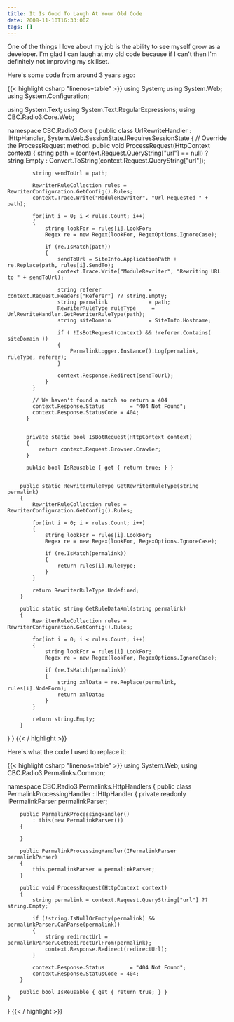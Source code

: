 ```yaml
---
title: It Is Good To Laugh At Your Old Code
date: 2008-11-10T16:33:00Z
tags: []
---
```


One of the things I love about my job is the ability to see myself grow as a developer. I'm glad I can laugh at my old code because if I can't then I'm definitely not improving my skillset.

Here's some code from around 3 years ago:

{{< highlight csharp "linenos=table" >}}
using System;
using System.Web;
using System.Configuration;

using System.Text;
using System.Text.RegularExpressions;
using CBC.Radio3.Core.Web;

namespace CBC.Radio3.Core
{
    public class UrlRewriteHandler : IHttpHandler, System.Web.SessionState.IRequiresSessionState
    {
        // Override the ProcessRequest method.
          public void ProcessRequest(HttpContext context) 
          {
            string path = (context.Request.QueryString["url"] == null) 
                            ? string.Empty 
                            : Convert.ToString(context.Request.QueryString["url"]);
            
            string sendToUrl = path;
                        
            RewriterRuleCollection rules = RewriterConfiguration.GetConfig().Rules;
            context.Trace.Write("ModuleRewriter", "Url Requested " + path);

            for(int i = 0; i < rules.Count; i++)
            {
                string lookFor = rules[i].LookFor;
                Regex re = new Regex(lookFor, RegexOptions.IgnoreCase);

                if (re.IsMatch(path))
                {
                    sendToUrl = SiteInfo.ApplicationPath + re.Replace(path, rules[i].SendTo);
                    context.Trace.Write("ModuleRewriter", "Rewriting URL to " + sendToUrl);
                    
                    string referer               = context.Request.Headers["Referer"] ?? string.Empty;
                    string permalink             = path;
                    RewriterRuleType ruleType     = UrlRewriteHandler.GetRewriterRuleType(path); 
                    string siteDomain            = SiteInfo.Hostname;
                    
                    if ( !IsBotRequest(context) && !referer.Contains( siteDomain ))
                    {
                        PermalinkLogger.Instance().Log(permalink, ruleType, referer);
                    }
                    
                    context.Response.Redirect(sendToUrl);
                }
            }
            
            // We haven't found a match so return a 404
            context.Response.Status        = "404 Not Found";
            context.Response.StatusCode = 404;
          }
 

          private static bool IsBotRequest(HttpContext context)
          {
              return context.Request.Browser.Crawler;
          }

          public bool IsReusable { get { return true; } }
          
          
        public static RewriterRuleType GetRewriterRuleType(string permalink)
        {
            RewriterRuleCollection rules = RewriterConfiguration.GetConfig().Rules;

            for(int i = 0; i < rules.Count; i++)
            {
                string lookFor = rules[i].LookFor;
                Regex re = new Regex(lookFor, RegexOptions.IgnoreCase);

                if (re.IsMatch(permalink))
                {
                    return rules[i].RuleType;
                }
            }
            
            return RewriterRuleType.Undefined;
        } 
        
        public static string GetRuleDataXml(string permalink)
        {
            RewriterRuleCollection rules = RewriterConfiguration.GetConfig().Rules;

            for(int i = 0; i < rules.Count; i++)
            {
                string lookFor = rules[i].LookFor;
                Regex re = new Regex(lookFor, RegexOptions.IgnoreCase);

                if (re.IsMatch(permalink))
                {
                    string xmlData = re.Replace(permalink, rules[i].NodeForm);
                    return xmlData;
                }
            }
            
            return string.Empty;        
        }        
   }
}
{{< / highlight >}}

Here's what the code I used to replace it:

{{< highlight csharp "linenos=table" >}}
using System.Web;
using CBC.Radio3.Permalinks.Common;

namespace CBC.Radio3.Permalinks.HttpHandlers
{
    public class PermalinkProcessingHandler : IHttpHandler
    {
        private readonly IPermalinkParser permalinkParser;

        public PermalinkProcessingHandler()
            : this(new PermalinkParser())
        {
            
        }

        public PermalinkProcessingHandler(IPermalinkParser permalinkParser)
        {
            this.permalinkParser = permalinkParser;
        }

        public void ProcessRequest(HttpContext context) 
        {
            string permalink = context.Request.QueryString["url"] ?? string.Empty;

            if (!string.IsNullOrEmpty(permalink) && permalinkParser.CanParse(permalink))
            {
                string redirectUrl = permalinkParser.GetRedirectUrlFrom(permalink);
                context.Response.Redirect(redirectUrl);
            }

            context.Response.Status        = "404 Not Found";
            context.Response.StatusCode = 404;
        }

        public bool IsReusable { get { return true; } }
    }
}
{{< / highlight >}}


